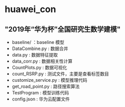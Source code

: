 # huawei_con

## "2019年“华为杯”全国研究生数学建模"

- baseline/ ：baseline 模型
- DataCombine.py : 数据合并
- data.py : 数据特征提取
- data_corr.py : 数据相关性计算
- CountPlots.py : 数据可视化
- count_RSRP.py : 测试文件，主要是查看标签数目
- customize_service.py : 模型推理代码
- get_road_point.py : 路径搜索算法
- TestProgram : 模型训练代码
- config.json : 华为云配置文件